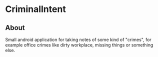 # CriminalIntent
## About
Small android application for taking notes of some kind of "crimes", for example office crimes like dirty workplace, missing things or something else.
